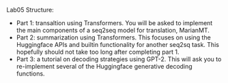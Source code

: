 Lab05 Structure:

- Part 1: transaltion using Transformers. You will be asked to implement the main components of a seq2seq model for translation, MarianMT.
- Part 2: summarization using Transformers. This focuses on using the Huggingface APIs and builtin functionality for another seq2sq task. This hopefully should not take too long after completing part 1.
- Part 3: a tutorial on decoding strategies using GPT-2. This will ask you to re-implement several of the Huggingface generative decoding functions.
